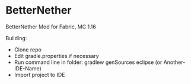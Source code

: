 # BetterNether
BetterNether Mod for Fabric, MC 1.16

Building:
* Clone repo
* Edit gradle.properties if necessary
* Run command line in folder: gradlew genSources eclipse (or Another-IDE-Name)
* Import project to IDE
